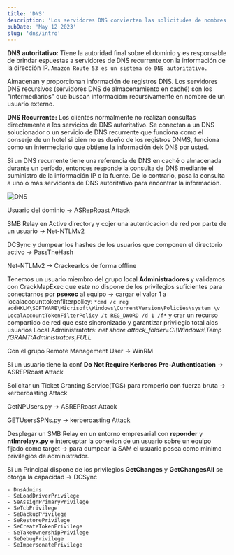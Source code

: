 ```yaml
---
title: 'DNS'
description: 'Los servidores DNS convierten las solicitudes de nombres en direcciones IP, con lo que se controla a qué servidor se dirigirá un usuario final cuando escriba un nombre de dominio en su navegador web.'
pubDate: 'May 12 2023'
slug: 'dns/intro'
---
```


**DNS autoritativo:** Tiene la autoridad final sobre el dominio y es responsable de brindar espuestas a servidores de DNS recurrente con la información de la dirección IP.
`Amazon Route 53 es un sistema de DNS autoritativo.`

Almacenan y proporcionan información de registros DNS. Los servidores DNS recursivos (servidores DNS de almacenamiento en caché) son los "intermediarios" que buscan informacióm recursivamente en nombre de un usuario externo.

**DNS Recurrente:** Los clientes normalmente no realizan consultas directamente a los servicios de DNS autoritativo. Se conectan a un DNS solucionador o un servicio de DNS recurrente que funciona como el conserje de un hotel si bien no es dueño de los registros DNMS, funciona como un intermediario que obtiene la información dek DNS por usted.

Si un DNS recurrente tiene una referencia de DNS en caché o almacenada durante un período, entonces responde la consulta de DNS mediante el suministro de la información IP o la fuente. De lo contrario, pasa la consulta a uno o más servidores de DNS autoritativo para encontrar la información.

<img src="https://res.cloudinary.com/djc1umong/image/upload/v1686087667/Screenshot_from_2023-06-06_17-40-32_ldgtlm.png" alt="DNS">

Usuario del dominio -> ASRepRoast Attack

SMB Relay en Active directory y cojer una autenticacion de red por parte de un usuario -> Net-NTLMv2

DCSync y dumpear los hashes de los usuarios que componen el directorio activo -> PassTheHash

Net-NTLMv2 -> Crackearlos de forma offline

Tenemos un usuario miembro del grupo local **Administradores** y validamos con CrackMapExec que este no dispone de los privilegios suficientes para conectarnos por **psexec** al equipo ->
cargar el valor 1 a localaccounttokenfilterpolicy:
`*cmd /c reg addHKLM\SOFTWARE\Micrisoft\Windows\CurrentVersion\Policies\system \v LocalAccountTokenFilterPolicy /t REG_DWORD /d 1 /f*` y crar un recurso compartido de red que este sincronizado y garantizar privilegio total alos usuarios Local Administratotrs: _net share attack_folder=C:\Windows\Temp /GRANT:Administrators,FULL_

Con el grupo Remote Management User -> WinRM

Si un usuario tiene la conf **Do Not Require Kerberos Pre-Authentication** -> ASREPRoast Attack

Solicitar un Ticket Granting Service(TGS) para romperlo con fuerza bruta -> kerberoasting Attack

GetNPUsers.py -> ASREPRoast Attack

GETUsersSPNs.py -> kerberoasting Attack

Desplegar un SMB Relay en un entorno empresarial con **reponder** y **ntlmrelayx.py** e interceptar la conexion de un usuario sobre un equipo fijado como target -> para dumpear la SAM el usuario posea como minimo privilegios de administrador.

Si un Principal dispone de los privilegios **GetChanges** y **GetChangesAll** se otorga la capacidad -> DCSync

    - DnsAdmins
    - SeLoadDriverPrivilege
    - SeAssignPrimaryPrivilege
    - SeTcbPrivilege
    - SeBackupPrivilege
    - SeRestorePrivilege
    - SeCreateTokenPrivilege
    - SeTakeOwnershipPrivilege
    - SeDebugPrivilege
    - SeImpersonatePrivilege
